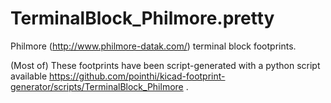 # TerminalBlock_Philmore.pretty

Philmore (http://www.philmore-datak.com/) terminal block footprints.

(Most of) These footprints have been script-generated with a python script available https://github.com/pointhi/kicad-footprint-generator/scripts/TerminalBlock_Philmore .